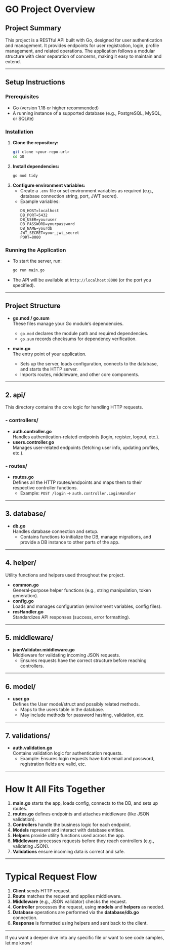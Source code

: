 # GO Project Overview

## Project Summary

This project is a RESTful API built with Go, designed for user authentication and management. It provides endpoints for user registration, login, profile management, and related operations. The application follows a modular structure with clear separation of concerns, making it easy to maintain and extend.

---

## Setup Instructions

### Prerequisites
- Go (version 1.18 or higher recommended)
- A running instance of a supported database (e.g., PostgreSQL, MySQL, or SQLite)

### Installation
1. **Clone the repository:**
   ```sh
   git clone <your-repo-url>
   cd GO
   ```
2. **Install dependencies:**
   ```sh
   go mod tidy
   ```
3. **Configure environment variables:**
   - Create a `.env` file or set environment variables as required (e.g., database connection string, port, JWT secret).
   - Example variables:
     ```env
     DB_HOST=localhost
     DB_PORT=5432
     DB_USER=youruser
     DB_PASSWORD=yourpassword
     DB_NAME=yourdb
     JWT_SECRET=your_jwt_secret
     PORT=8080
     ```

### Running the Application
- To start the server, run:
  ```sh
  go run main.go
  ```
- The API will be available at `http://localhost:8080` (or the port you specified).

---

## Project Structure

- **go.mod / go.sum**  
  These files manage your Go module’s dependencies.
  - `go.mod` declares the module path and required dependencies.
  - `go.sum` records checksums for dependency verification.

- **main.go**  
  The entry point of your application.
  - Sets up the server, loads configuration, connects to the database, and starts the HTTP server.
  - Imports routes, middleware, and other core components.

---

## 2. api/

This directory contains the core logic for handling HTTP requests.

### - controllers/

- **auth.controller.go**  
  Handles authentication-related endpoints (login, register, logout, etc.).
- **users.controller.go**  
  Manages user-related endpoints (fetching user info, updating profiles, etc.).

### - routes/

- **routes.go**  
  Defines all the HTTP routes/endpoints and maps them to their respective controller functions.
  - Example: `POST /login` → `auth.controller.LoginHandler`

---

## 3. database/

- **db.go**  
  Handles database connection and setup.
  - Contains functions to initialize the DB, manage migrations, and provide a DB instance to other parts of the app.

---

## 4. helper/

Utility functions and helpers used throughout the project.

- **common.go**  
  General-purpose helper functions (e.g., string manipulation, token generation).
- **config.go**  
  Loads and manages configuration (environment variables, config files).
- **resHandler.go**  
  Standardizes API responses (success, error formatting).

---

## 5. middleware/

- **jsonValidator.middleware.go**  
  Middleware for validating incoming JSON requests.
  - Ensures requests have the correct structure before reaching controllers.

---

## 6. model/

- **user.go**  
  Defines the User model/struct and possibly related methods.
  - Maps to the users table in the database.
  - May include methods for password hashing, validation, etc.

---

## 7. validations/

- **auth.validation.go**  
  Contains validation logic for authentication requests.
  - Example: Ensures login requests have both email and password, registration fields are valid, etc.

---

# How It All Fits Together

1. **main.go** starts the app, loads config, connects to the DB, and sets up routes.
2. **routes.go** defines endpoints and attaches middleware (like JSON validation).
3. **Controllers** handle the business logic for each endpoint.
4. **Models** represent and interact with database entities.
5. **Helpers** provide utility functions used across the app.
6. **Middleware** processes requests before they reach controllers (e.g., validating JSON).
7. **Validations** ensure incoming data is correct and safe.

---

# Typical Request Flow

1. **Client** sends HTTP request.
2. **Route** matches the request and applies middleware.
3. **Middleware** (e.g., JSON validator) checks the request.
4. **Controller** processes the request, using **models** and **helpers** as needed.
5. **Database** operations are performed via the **database/db.go** connection.
6. **Response** is formatted using helpers and sent back to the client.

---

If you want a deeper dive into any specific file or want to see code samples, let me know! 